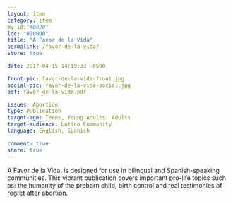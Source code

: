 ```yaml
---
layout: item
category: item
my_id:"#0020"
loc: "020000"
title: "A Favor de la Vida"
permalink: /favor-de-la-vida/
store: true

date: 2017-04-15 14:19:33 -0500

front-pic: favor-de-la-vida-front.jpg
social-pic: favor-de-la-vida-social.jpg
pdf: favor-de-la-vida.pdf

issues: Abortion
type: Publication
target-age: Teens, Young Adults, Adults
target-audience: Latino Community
language: English, Spanish

comment: true
share: true
---
```

A Favor de la Vida, is designed for use in bilingual and Spanish-speaking communities. This vibrant publication covers important pro-life topics such as: the humanity of the preborn child, birth control and real testimonies of regret after abortion.